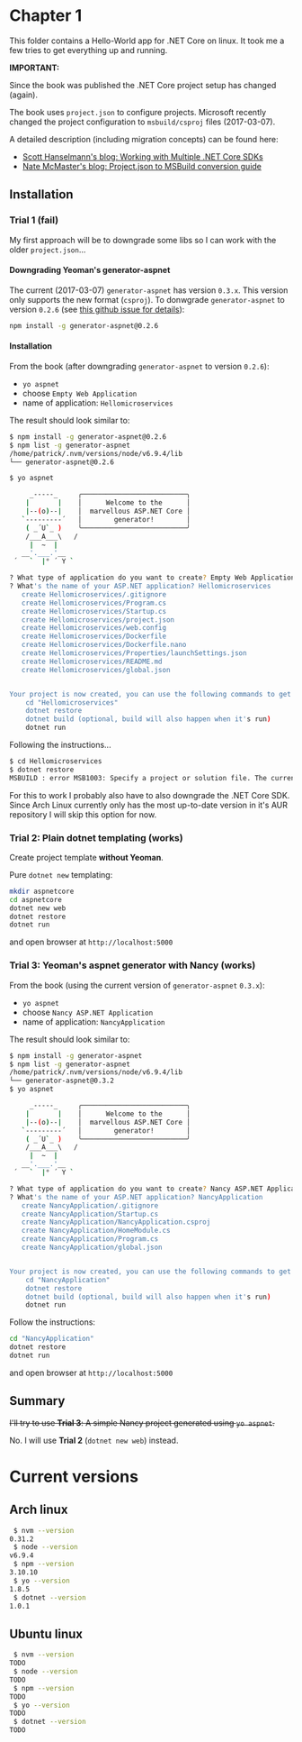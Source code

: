 # Chapter 1

This folder contains a Hello-World app for .NET Core on linux. It took me a few tries to get everything up and running.

**IMPORTANT:**

Since the book was published the .NET Core project setup has changed (again).

The book uses `project.json` to configure projects. Microsoft recently changed the project configuration to `msbuild/csproj` files (2017-03-07).

A detailed description (including migration concepts) can be found here:

- [Scott Hanselmann's blog: Working with Multiple .NET Core SDKs](https://www.hanselman.com/blog/WorkingWithMultipleNETCoreSDKsBothProjectjsonAndMsbuildcsproj.aspx)
- [Nate McMaster's blog: Project.json to MSBuild conversion guide](http://www.natemcmaster.com/blog/2017/01/19/project-json-to-csproj/)

## Installation

### Trial 1 (fail)

My first approach will be to downgrade some libs so I can work with the older `project.json`...

#### Downgrading Yeoman's generator-aspnet

The current (2017-03-07) `generator-aspnet` has version `0.3.x`. This version only supports the new format (`csproj`). To donwgrade `generator-aspnet` to version `0.2.6` (see [this github issue for details](https://github.com/OmniSharp/generator-aspnet/issues/927)):

```sh
npm install -g generator-aspnet@0.2.6
```

#### Installation

From the book (after downgrading `generator-aspnet` to version `0.2.6`):

- `yo aspnet`
- choose `Empty Web Application`
- name of application: `Hellomicroservices`

The result should look similar to:

```sh
$ npm install -g generator-aspnet@0.2.6
$ npm list -g generator-aspnet
/home/patrick/.nvm/versions/node/v6.9.4/lib
└── generator-aspnet@0.2.6

$ yo aspnet

     _-----_     ╭──────────────────────────╮
    |       |    │      Welcome to the      │
    |--(o)--|    │  marvellous ASP.NET Core │
   `---------´   │        generator!        │
    ( _´U`_ )    ╰──────────────────────────╯
    /___A___\   /
     |  ~  |
   __'.___.'__
 ´   `  |° ´ Y `

? What type of application do you want to create? Empty Web Application
? What's the name of your ASP.NET application? Hellomicroservices
   create Hellomicroservices/.gitignore
   create Hellomicroservices/Program.cs
   create Hellomicroservices/Startup.cs
   create Hellomicroservices/project.json
   create Hellomicroservices/web.config
   create Hellomicroservices/Dockerfile
   create Hellomicroservices/Dockerfile.nano
   create Hellomicroservices/Properties/launchSettings.json
   create Hellomicroservices/README.md
   create Hellomicroservices/global.json


Your project is now created, you can use the following commands to get going
    cd "Hellomicroservices"
    dotnet restore
    dotnet build (optional, build will also happen when it's run)
    dotnet run
```

Following the instructions...

```sh
$ cd Hellomicroservices
$ dotnet restore
MSBUILD : error MSB1003: Specify a project or solution file. The current working directory does not contain a project or solution file.
```

For this to work I probably also have to also downgrade the .NET Core SDK. Since Arch Linux currently only has the most up-to-date version in it's AUR repository I will skip this option for now.


### Trial 2: Plain dotnet templating (works)

Create project template **without Yeoman**.

Pure `dotnet new` templating:

```sh
mkdir aspnetcore
cd aspnetcore
dotnet new web
dotnet restore
dotnet run
```

and open browser at `http://localhost:5000`

### Trial 3: Yeoman's aspnet generator with Nancy (works)

From the book (using the current version of `generator-aspnet` `0.3.x`):

- `yo aspnet`
- choose `Nancy ASP.NET Application`
- name of application: `NancyApplication`

The result should look similar to:

```sh
$ npm install -g generator-aspnet
$ npm list -g generator-aspnet
/home/patrick/.nvm/versions/node/v6.9.4/lib
└── generator-aspnet@0.3.2
$ yo aspnet

     _-----_     ╭──────────────────────────╮
    |       |    │      Welcome to the      │
    |--(o)--|    │  marvellous ASP.NET Core │
   `---------´   │        generator!        │
    ( _´U`_ )    ╰──────────────────────────╯
    /___A___\   /
     |  ~  |
   __'.___.'__
 ´   `  |° ´ Y `

? What type of application do you want to create? Nancy ASP.NET Application
? What's the name of your ASP.NET application? NancyApplication
   create NancyApplication/.gitignore
   create NancyApplication/Startup.cs
   create NancyApplication/NancyApplication.csproj
   create NancyApplication/HomeModule.cs
   create NancyApplication/Program.cs
   create NancyApplication/global.json


Your project is now created, you can use the following commands to get going
    cd "NancyApplication"
    dotnet restore
    dotnet build (optional, build will also happen when it's run)
    dotnet run
```

Follow the instructions:

```sh
cd "NancyApplication"
dotnet restore
dotnet run
```

and open browser at `http://localhost:5000`

## Summary

~~I'll try to use **Trial 3**: A simple Nancy project generated using `yo aspnet`.~~

No. I will use **Trial 2** (`dotnet new web`) instead.




# Current versions

## Arch linux

```sh
 $ nvm --version
0.31.2
 $ node --version
v6.9.4
 $ npm --version
3.10.10
 $ yo --version
1.8.5
 $ dotnet --version
1.0.1
```

## Ubuntu linux

```sh
 $ nvm --version
TODO
 $ node --version
TODO
 $ npm --version
TODO
 $ yo --version
TODO 
 $ dotnet --version
TODO
```
